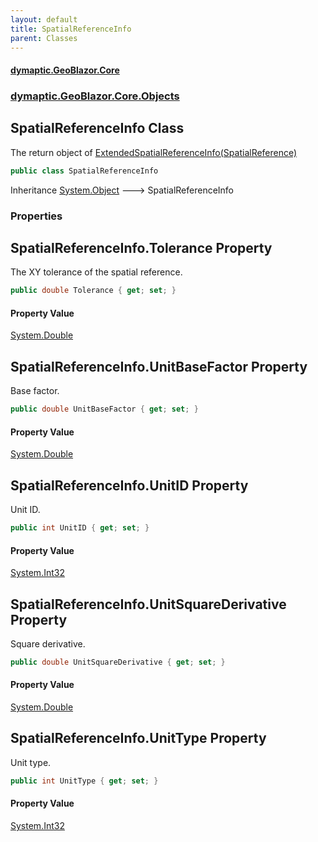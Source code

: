 ```yaml
---
layout: default
title: SpatialReferenceInfo
parent: Classes
---
```

#### [dymaptic.GeoBlazor.Core](index.html 'index')
### [dymaptic.GeoBlazor.Core.Objects](index.html#dymaptic.GeoBlazor.Core.Objects 'dymaptic.GeoBlazor.Core.Objects')

## SpatialReferenceInfo Class

The return object of [ExtendedSpatialReferenceInfo(SpatialReference)](dymaptic.GeoBlazor.Core.Model.GeometryEngine.html#dymaptic.GeoBlazor.Core.Model.GeometryEngine.ExtendedSpatialReferenceInfo(dymaptic.GeoBlazor.Core.Components.Geometries.SpatialReference) 'dymaptic.GeoBlazor.Core.Model.GeometryEngine.ExtendedSpatialReferenceInfo(dymaptic.GeoBlazor.Core.Components.Geometries.SpatialReference)')

```csharp
public class SpatialReferenceInfo
```

Inheritance [System.Object](https://docs.microsoft.com/en-us/dotnet/api/System.Object 'System.Object') &#129106; SpatialReferenceInfo
### Properties

<a name='dymaptic.GeoBlazor.Core.Objects.SpatialReferenceInfo.Tolerance'></a>

## SpatialReferenceInfo.Tolerance Property

The XY tolerance of the spatial reference.

```csharp
public double Tolerance { get; set; }
```

#### Property Value
[System.Double](https://docs.microsoft.com/en-us/dotnet/api/System.Double 'System.Double')

<a name='dymaptic.GeoBlazor.Core.Objects.SpatialReferenceInfo.UnitBaseFactor'></a>

## SpatialReferenceInfo.UnitBaseFactor Property

Base factor.

```csharp
public double UnitBaseFactor { get; set; }
```

#### Property Value
[System.Double](https://docs.microsoft.com/en-us/dotnet/api/System.Double 'System.Double')

<a name='dymaptic.GeoBlazor.Core.Objects.SpatialReferenceInfo.UnitID'></a>

## SpatialReferenceInfo.UnitID Property

Unit ID.

```csharp
public int UnitID { get; set; }
```

#### Property Value
[System.Int32](https://docs.microsoft.com/en-us/dotnet/api/System.Int32 'System.Int32')

<a name='dymaptic.GeoBlazor.Core.Objects.SpatialReferenceInfo.UnitSquareDerivative'></a>

## SpatialReferenceInfo.UnitSquareDerivative Property

Square derivative.

```csharp
public double UnitSquareDerivative { get; set; }
```

#### Property Value
[System.Double](https://docs.microsoft.com/en-us/dotnet/api/System.Double 'System.Double')

<a name='dymaptic.GeoBlazor.Core.Objects.SpatialReferenceInfo.UnitType'></a>

## SpatialReferenceInfo.UnitType Property

Unit type.

```csharp
public int UnitType { get; set; }
```

#### Property Value
[System.Int32](https://docs.microsoft.com/en-us/dotnet/api/System.Int32 'System.Int32')
